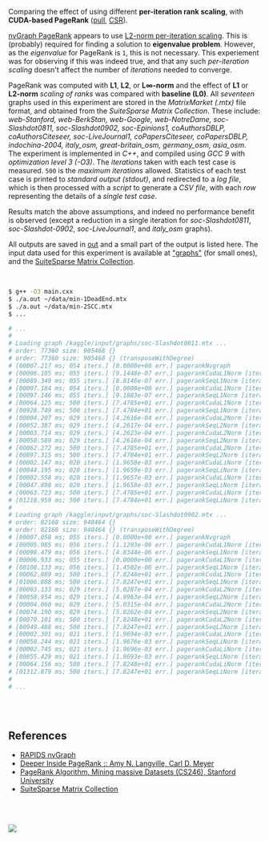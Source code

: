Comparing the effect of using different **per-iteration rank scaling**,
with **CUDA-based PageRank** ([pull], [CSR]).

[nvGraph PageRank] appears to use [L2-norm per-iteration scaling]. This
is (probably) required for finding a solution to **eigenvalue problem**.
However, as the *eigenvalue* for PageRank is `1`, this is not necessary.
This experiement was for observing if this was indeed true, and that
any such *per-iteration scaling* doesn't affect the number of *iterations*
needed to converge.

PageRank was computed with **L1**, **L2**, or **L∞-norm** and the
effect of **L1** or **L2-norm** *scaling of ranks* was compared with
**baseline (L0)**. All *seventeen* graphs used in this experiment are
stored in the *MatrixMarket (.mtx)* file format, and obtained from the
*SuiteSparse* *Matrix Collection*. These include: *web-Stanford, web-BerkStan,*
*web-Google, web-NotreDame, soc-Slashdot0811, soc-Slashdot0902,*
*soc-Epinions1, coAuthorsDBLP, coAuthorsCiteseer, soc-LiveJournal1,*
*coPapersCiteseer, coPapersDBLP, indochina-2004, italy_osm,*
*great-britain_osm, germany_osm, asia_osm*. The experiment is implemented
in *C++*, and compiled using *GCC 9* with *optimization level 3 (-O3)*.
The *iterations* taken with each test case is measured. `500` is the
*maximum iterations* allowed. Statistics of each test case is
printed to *standard output (stdout)*, and redirected to a *log file*,
which is then processed with a *script* to generate a *CSV file*, with
each *row* representing the details of a *single test case*.

Results match the above assumptions, and indeed no performance benefit
is observed (except a reduction in a single iteration for *soc-Slashdot0811*,
*soc-Slashdot-0902*, *soc-LiveJournal1*, and *italy_osm* graphs).

All outputs are saved in [out](out/) and a small part of the output is listed
here. The input data used for this experiment is available at ["graphs"] (for
small ones), and the [SuiteSparse Matrix Collection].

<br>

```bash
$ g++ -O3 main.cxx
$ ./a.out ~/data/min-1DeadEnd.mtx
$ ./a.out ~/data/min-2SCC.mtx
$ ...

# ...
#
# Loading graph /kaggle/input/graphs/soc-Slashdot0811.mtx ...
# order: 77360 size: 905468 {}
# order: 77360 size: 905468 {} (transposeWithDegree)
# [00007.217 ms; 054 iters.] [0.0000e+00 err.] pagerankNvgraph
# [00006.105 ms; 055 iters.] [9.1448e-07 err.] pagerankCudaL1Norm [iteration-scaling=L0]
# [00089.349 ms; 055 iters.] [8.8146e-07 err.] pagerankSeqL1Norm [iteration-scaling=L0]
# [00007.184 ms; 054 iters.] [0.0000e+00 err.] pagerankCudaL1Norm [iteration-scaling=L1]
# [00097.146 ms; 055 iters.] [9.1883e-07 err.] pagerankSeqL1Norm [iteration-scaling=L1]
# [00064.125 ms; 500 iters.] [7.4785e+01 err.] pagerankCudaL1Norm [iteration-scaling=L2]
# [00928.749 ms; 500 iters.] [7.4784e+01 err.] pagerankSeqL1Norm [iteration-scaling=L2]
# [00004.207 ms; 029 iters.] [4.2616e-04 err.] pagerankCudaL2Norm [iteration-scaling=L0]
# [00052.387 ms; 029 iters.] [4.2617e-04 err.] pagerankSeqL2Norm [iteration-scaling=L0]
# [00003.714 ms; 029 iters.] [4.2623e-04 err.] pagerankCudaL2Norm [iteration-scaling=L1]
# [00050.589 ms; 029 iters.] [4.2616e-04 err.] pagerankSeqL2Norm [iteration-scaling=L1]
# [00062.272 ms; 500 iters.] [7.4785e+01 err.] pagerankCudaL2Norm [iteration-scaling=L2]
# [00897.315 ms; 500 iters.] [7.4784e+01 err.] pagerankSeqL2Norm [iteration-scaling=L2]
# [00002.147 ms; 020 iters.] [1.9658e-03 err.] pagerankCudaLiNorm [iteration-scaling=L0]
# [00044.195 ms; 020 iters.] [1.9659e-03 err.] pagerankSeqLiNorm [iteration-scaling=L0]
# [00002.558 ms; 020 iters.] [1.9657e-03 err.] pagerankCudaLiNorm [iteration-scaling=L1]
# [00047.898 ms; 020 iters.] [1.9658e-03 err.] pagerankSeqLiNorm [iteration-scaling=L1]
# [00063.723 ms; 500 iters.] [7.4785e+01 err.] pagerankCudaLiNorm [iteration-scaling=L2]
# [01218.959 ms; 500 iters.] [7.4784e+01 err.] pagerankSeqLiNorm [iteration-scaling=L2]
#
# Loading graph /kaggle/input/graphs/soc-Slashdot0902.mtx ...
# order: 82168 size: 948464 {}
# order: 82168 size: 948464 {} (transposeWithDegree)
# [00007.058 ms; 055 iters.] [0.0000e+00 err.] pagerankNvgraph
# [00005.985 ms; 056 iters.] [1.1293e-06 err.] pagerankCudaL1Norm [iteration-scaling=L0]
# [00098.479 ms; 056 iters.] [4.8344e-06 err.] pagerankSeqL1Norm [iteration-scaling=L0]
# [00006.933 ms; 055 iters.] [0.0000e+00 err.] pagerankCudaL1Norm [iteration-scaling=L1]
# [00108.133 ms; 056 iters.] [1.4502e-06 err.] pagerankSeqL1Norm [iteration-scaling=L1]
# [00062.889 ms; 500 iters.] [7.8248e+01 err.] pagerankCudaL1Norm [iteration-scaling=L2]
# [01006.808 ms; 500 iters.] [7.8247e+01 err.] pagerankSeqL1Norm [iteration-scaling=L2]
# [00003.133 ms; 029 iters.] [5.0287e-04 err.] pagerankCudaL2Norm [iteration-scaling=L0]
# [00058.954 ms; 029 iters.] [4.9963e-04 err.] pagerankSeqL2Norm [iteration-scaling=L0]
# [00004.060 ms; 029 iters.] [5.0315e-04 err.] pagerankCudaL2Norm [iteration-scaling=L1]
# [00074.190 ms; 029 iters.] [5.0262e-04 err.] pagerankSeqL2Norm [iteration-scaling=L1]
# [00070.101 ms; 500 iters.] [7.8248e+01 err.] pagerankCudaL2Norm [iteration-scaling=L2]
# [00949.488 ms; 500 iters.] [7.8247e+01 err.] pagerankSeqL2Norm [iteration-scaling=L2]
# [00002.301 ms; 021 iters.] [1.9694e-03 err.] pagerankCudaLiNorm [iteration-scaling=L0]
# [00050.244 ms; 021 iters.] [1.9676e-03 err.] pagerankSeqLiNorm [iteration-scaling=L0]
# [00002.745 ms; 021 iters.] [1.9696e-03 err.] pagerankCudaLiNorm [iteration-scaling=L1]
# [00055.429 ms; 021 iters.] [1.9693e-03 err.] pagerankSeqLiNorm [iteration-scaling=L1]
# [00064.156 ms; 500 iters.] [7.8248e+01 err.] pagerankCudaLiNorm [iteration-scaling=L2]
# [01312.879 ms; 500 iters.] [7.8247e+01 err.] pagerankSeqLiNorm [iteration-scaling=L2]
#
# ...
```

<br>
<br>


## References

- [RAPIDS nvGraph](https://github.com/rapidsai/nvgraph)
- [Deeper Inside PageRank :: Amy N. Langville, Carl D. Meyer](https://www.slideshare.net/SubhajitSahu/deeper-inside-pagerank-notes)
- [PageRank Algorithm, Mining massive Datasets (CS246), Stanford University](https://www.youtube.com/watch?v=ke9g8hB0MEo)
- [SuiteSparse Matrix Collection]

<br>
<br>

[![](https://i.imgur.com/BnCiig7.jpg)](https://www.youtube.com/watch?v=IJTvialxf_8)

[nvGraph PageRank]: https://github.com/rapidsai/nvgraph/blob/main/cpp/src/pagerank.cu
[L2-norm per-iteration scaling]: https://github.com/rapidsai/nvgraph/blob/main/cpp/src/pagerank.cu#L145
[SuiteSparse Matrix Collection]: https://suitesparse-collection-website.herokuapp.com
["graphs"]: https://github.com/puzzlef/graphs
[pull]: https://github.com/puzzlef/pagerank-push-vs-pull
[CSR]: https://github.com/puzzlef/pagerank-class-vs-csr
